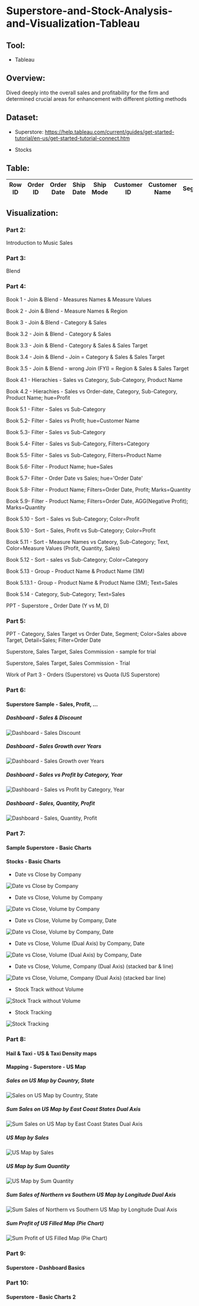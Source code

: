 # Superstore-and-Stock-Analysis-and-Visualization-Tableau


## Tool:

- Tableau

## Overview:

Dived deeply into the overall sales and profitability for the firm and determined crucial areas for enhancement with different plotting methods

## Dataset:

- Superstore: https://help.tableau.com/current/guides/get-started-tutorial/en-us/get-started-tutorial-connect.htm

- Stocks

## Table:

| Row ID	| Order ID | Order Date	| Ship Date | Ship Mode | Customer ID |	Customer Name	| Segment | Country | City | State | Postal Code | Region | Product ID | Category | Sub-Category | Product Name | Sales | Quantity | Discount | Profit |
|-|-|-|-|-|-|-|-|-|-|-|-|-|-|-|-|-|-|-|-|-|

## Visualization:

### Part 2:

Introduction to  Music Sales

### Part 3:

Blend

### Part 4:

Book 1 - Join & Blend - Measures Names & Measure Values

Book 2 - Join & Blend - Measure Names & Region

Book 3 - Join & Blend - Category & Sales

Book 3.2 - Join & Blend - Category & Sales

Book 3.3 - Join & Blend - Category & Sales & Sales Target

Book 3.4 - Join & Blend - Join = Category & Sales & Sales Target

Book 3.5 - Join & Blend - wrong Join (FYI) = Region & Sales & Sales Target

Book 4.1 - Hierachies - Sales vs Category, Sub-Category, Product Name

Book 4.2 - Hierachies - Sales vs Order-date, Category, Sub-Category, Product Name; hue=Profit

Book 5.1 - Filter - Sales vs Sub-Category

Book 5.2- Filter - Sales vs Profit; hue=Customer Name

Book 5.3- Filter - Sales vs Sub-Category

Book 5.4- Filter - Sales vs Sub-Category, Filters=Category

Book 5.5- Filter - Sales vs Sub-Category, Filters=Product Name

Book 5.6- Filter - Product Name; hue=Sales

Book 5.7- Filter - Order Date vs Sales; hue='Order Date'

Book 5.8- Filter - Product Name; Filters=Order Date, Profit; Marks=Quantity

Book 5.9- Filter - Product Name; Filters=Order Date, AGG(Negative Profit); Marks=Quantity

Book 5.10 - Sort - Sales vs Sub-Category; Color=Profit

Book 5.10 - Sort - Sales, Profit vs Sub-Category; Color=Profit

Book 5.11 - Sort - Measure Names vs Cateory, Sub-Category; Text, Color=Measure Values (Profit, Quantity, Sales)

Book 5.12 - Sort - sales vs Sub-Category; Color=Category

Book 5.13 - Group - Product Name & Product Name (3M)

Book 5.13.1 - Group - Product Name & Product Name (3M); Text=Sales

Book 5.14 - Category, Sub-Category; Text=Sales

PPT - Superstore _ Order Date (Y vs M, D)

### Part 5:
 
PPT - Category, Sales Target vs Order Date, Segment; Color=Sales above Target, Detail=Sales; Filter=Order Date

Superstore, Sales Target, Sales Commission - sample for trial

Superstore, Sales Target, Sales Commission - Trial

Work of Part 3 - Orders (Superstore) vs Quota (US Superstore)

### Part 6:

#### Superstore Sample - Sales, Profit, ...

##### Dashboard - Sales & Discount

![Dashboard - Sales   Discount](https://user-images.githubusercontent.com/70437668/140451381-69939978-746f-42b8-b36a-bc9c7ddb2baa.jpg)

##### Dashboard - Sales Growth over Years

![Dashboard - Sales Growth over Years](https://user-images.githubusercontent.com/70437668/140451388-f3c43a32-2e27-4771-a24e-11457f2a6ff4.jpg)

##### Dashboard - Sales vs Profit by Category, Year

![Dashboard - Sales vs Profit by Category, Year](https://user-images.githubusercontent.com/70437668/140451407-0cbf669c-7623-4017-8838-ed115ecb58eb.jpg)

##### Dashboard - Sales, Quantity, Profit

![Dashboard - Sales, Quantity, Profit](https://user-images.githubusercontent.com/70437668/140451432-13f7f21d-712e-40a1-bf80-2395e8ac3cd7.jpg)

### Part 7:

#### Sample Superstore - Basic Charts

#### Stocks - Basic Charts

- Date vs Close by Company

![Date vs Close by Company](https://user-images.githubusercontent.com/70437668/140021146-c87ab690-ecd6-4198-b43e-cf2aeaf2b5d1.jpg)

- Date vs Close, Volume by Company

![Date vs Close, Volume by Company](https://user-images.githubusercontent.com/70437668/140021160-c5a52772-0e4c-4d35-9ea1-7f8a8f46dff1.jpg)

- Date vs Close, Volume by Company, Date

![Date vs Close, Volume by Company, Date](https://user-images.githubusercontent.com/70437668/140021174-5128d988-480b-4411-838c-1f0bcb674057.jpg)

- Date vs Close, Volume (Dual Axis) by Company, Date

![Date vs Close, Volume (Dual Axis) by Company, Date](https://user-images.githubusercontent.com/70437668/140021187-3ffa5515-f4f7-44c7-9c17-76b347cb9d12.jpg)

- Date vs Close, Volume, Company (Dual Axis) (stacked bar & line)

![Date vs Close, Volume, Company (Dual Axis) (stacked bar   line)](https://user-images.githubusercontent.com/70437668/140021201-bdfaa6e8-547c-4373-a2b5-81c0d1df7360.jpg)

- Stock Track without Volume

![Stock Track without Volume](https://user-images.githubusercontent.com/70437668/140021220-87e3dce5-5fac-460e-959b-558e266cb8e3.jpg)

- Stock Tracking

![Stock Tracking](https://user-images.githubusercontent.com/70437668/140021232-51ce2784-1094-47d3-b18c-2b4f97cd53d0.jpg)


### Part 8: 

#### Hail & Taxi - US & Taxi Density maps

#### Mapping - Superstore - US Map

##### Sales on US Map by Country, State

![Sales on US Map by Country, State](https://user-images.githubusercontent.com/70437668/140015752-ef9769e8-b568-47c4-9ac6-d381d87fe56b.jpg)

##### Sum Sales on US Map by East Coast States Dual Axis

![Sum Sales on US Map by East Coast States Dual Axis](https://user-images.githubusercontent.com/70437668/140015777-994da5c3-2c2c-418e-9e13-ec4ebb0f8f71.jpg)

##### US Map by Sales

![US Map by Sales](https://user-images.githubusercontent.com/70437668/140015806-fc82219d-2de8-4bc3-a8f2-585ef4dbaf9d.jpg)

##### US Map by Sum Quantity

![US Map by Sum Quantity](https://user-images.githubusercontent.com/70437668/140015815-bed2a83a-f440-4a20-9576-3c2daea2d399.jpg)

##### Sum Sales of Northern vs Southern US Map by Longitude Dual Axis

![Sum Sales of Northern vs Southern US Map by Longitude Dual Axis](https://user-images.githubusercontent.com/70437668/140015828-0d7f00a1-42d2-4602-8abb-679f19134679.jpg)

##### Sum Profit of US Filled Map (Pie Chart)

![Sum Profit of US Filled Map (Pie Chart)](https://user-images.githubusercontent.com/70437668/140015845-2bd61dc2-dfe4-4ee8-bafa-c48b5a30857f.jpg)

### Part 9:

#### Superstore - Dashboard Basics

### Part 10:

#### Superstore - Basic Charts 2

